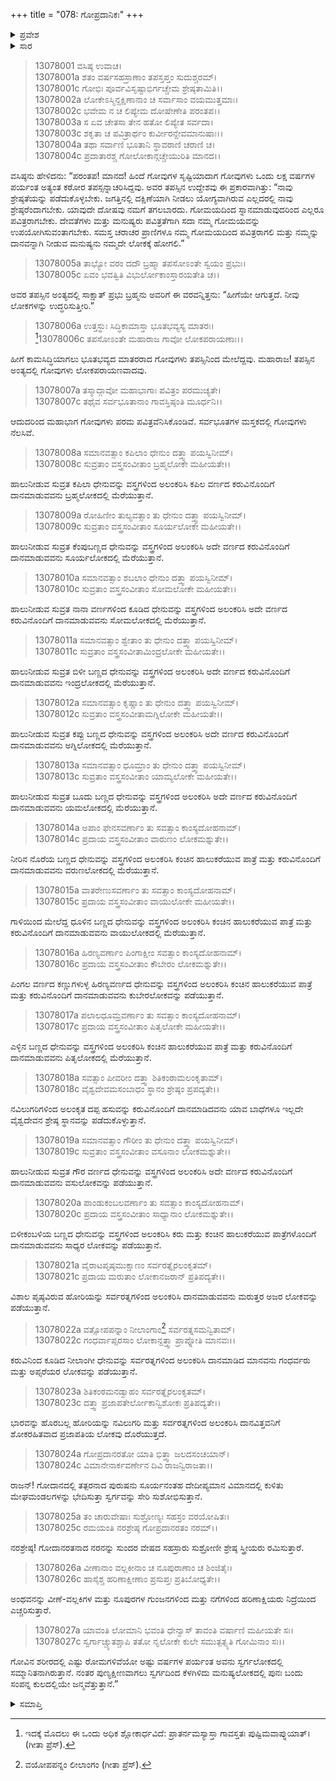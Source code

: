 +++
title = "078: ಗೋಪ್ರದಾನಿಕಃ"
+++

<details><summary>ಪ್ರವೇಶ</summary>


।।   ಓಂ ಓಂ ನಮೋ ನಾರಾಯಣಾಯ।।   ಶ್ರೀ ವೇದವ್ಯಾಸಾಯ ನಮಃ ।।

ಶ್ರೀ ಕೃಷ್ಣದ್ವೈಪಾಯನ ವೇದವ್ಯಾಸ ವಿರಚಿತ  

**ಶ್ರೀ ಮಹಾಭಾರತ**

**ಅನುಶಾಸನ ಪರ್ವ**

**ದಾನಧರ್ಮ ಪರ್ವ**

**ಅಧ್ಯಾಯ 78**


</details>

<details><summary>ಸಾರ</summary>

ತಪಸ್ಸಿನಿಂದ ಗೋವುಗಳಿಗೆ ಅಭೀಷ್ಟ ವರಪ್ರಾಪ್ತಿ ಮತ್ತು ಗೋದಾನದ ಮಹಿಮೆ; ವಿಭಿನ್ನ ಪ್ರಕಾರದ ಗೋವುಗಳ ದಾನದಿಂದ ವಿಭಿನ್ನ ಉತ್ತಮ ಲೋಕಪ್ರಾಪ್ತಿಯ ಕಥನ (1-27).


</details>



> 13078001 ವಸಿಷ್ಠ ಉವಾಚ।   
13078001a ಶತಂ ವರ್ಷಸಹಸ್ರಾಣಾಂ ತಪಸ್ತಪ್ತಂ ಸುದುಶ್ಚರಮ್।  
13078001c ಗೋಭಿಃ ಪೂರ್ವವಿಸೃಷ್ಟಾಭಿರ್ಗಚ್ಚೇಮ ಶ್ರೇಷ್ಠತಾಮಿತಿ।।  
13078002a ಲೋಕೇಽಸ್ಮಿನ್ದಕ್ಷಿಣಾನಾಂ ಚ ಸರ್ವಾಸಾಂ ವಯಮುತ್ತಮಾಃ।  
13078002c ಭವೇಮ ನ ಚ ಲಿಪ್ಯೇಮ ದೋಷೇಣೇತಿ ಪರಂತಪ।।  
13078003a ಸ ಏವ ಚೇತಸಾ ತೇನ ಹತೋ ಲಿಪ್ಯೇತ ಸರ್ವದಾ।  
13078003c ಶಕೃತಾ ಚ ಪವಿತ್ರಾರ್ಥಂ ಕುರ್ವೀರನ್ದೇವಮಾನುಷಾಃ।।  
13078004a ತಥಾ ಸರ್ವಾಣಿ ಭೂತಾನಿ ಸ್ಥಾವರಾಣಿ ಚರಾಣಿ ಚ।  
13078004c ಪ್ರದಾತಾರಶ್ಚ ಗೋಲೋಕಾನ್ಗಚ್ಚೇಯುರಿತಿ ಮಾನದ।।

ವಸಿಷ್ಠನು ಹೇಳಿದನು: “ಪರಂತಪ! ಮಾನದ! ಹಿಂದೆ ಗೋವುಗಳ ಸೃಷ್ಟಿಯಾದಾಗ ಗೋವುಗಳು ಒಂದು ಲಕ್ಷ ವರ್ಷಗಳ ಪರ್ಯಂತ ಅತ್ಯಂತ ಕಠೋರ ತಪಸ್ಸನ್ನಾಚರಿಸಿದ್ದವು. ಅವರ ತಪಸ್ಸಿನ ಉದ್ದೇಶವು ಈ ಪ್ರಕಾರವಾಗಿತ್ತು: “ನಾವು ಶ್ರೇಷ್ಠತೆಯನ್ನು ಪಡೆದುಕೊಳ್ಳಬೇಕು. ಜಗತ್ತಿನಲ್ಲಿ ದಕ್ಷಿಣೆಯಾಗಿ ನೀಡಲು ಯೋಗ್ಯವಾಗಿರುವ ಎಲ್ಲದರಲ್ಲಿ ನಾವು ಶ್ರೇಷ್ಠರೆಂದಾಗಬೇಕು. ಯಾವುದೇ ದೋಷವು ನಮಗೆ ತಗಲಬಾರದು. ಗೋಮಯದಿಂದ ಸ್ನಾನಮಾಡುವುದರಿಂದ ಎಲ್ಲರೂ ಪವಿತ್ರರಾಗಬೇಕು. ದೇವತೆಗಳು ಮತ್ತು ಮನುಷ್ಯರು ಪವಿತ್ರತೆಗಾಗಿ ಸದಾ ನಮ್ಮ ಗೋಮಯವನ್ನು ಉಪಯೋಗಿಸುವಂತಾಗಬೇಕು. ಸಮಸ್ತ ಚರಾಚರ ಪ್ರಾಣಿಗಳೂ ನಮ್ಮ ಗೋಮಯದಿಂದ ಪವಿತ್ರರಾಗಲಿ ಮತ್ತು ನಮ್ಮನ್ನು ದಾನವನ್ನಾಗಿ ನೀಡುವ ಮನುಷ್ಯನು ನಮ್ಮದೇ ಲೋಕಕ್ಕೆ ಹೋಗಲಿ.”

> 13078005a ತಾಭ್ಯೋ ವರಂ ದದೌ ಬ್ರಹ್ಮಾ ತಪಸೋಽಂತೇ ಸ್ವಯಂ ಪ್ರಭುಃ।  
13078005c ಏವಂ ಭವತ್ವಿತಿ ವಿಭುರ್ಲೋಕಾಂಸ್ತಾರಯತೇತಿ ಚ।।

ಅವರ ತಪಸ್ಸಿನ ಅಂತ್ಯದಲ್ಲಿ ಸಾಕ್ಷಾತ್ ಪ್ರಭು ಬ್ರಹ್ಮನು ಅವರಿಗೆ ಈ ವರವನ್ನಿತ್ತನು: “ಹೀಗೆಯೇ ಆಗುತ್ತದೆ. ನೀವು ಲೋಕಗಳನ್ನು ಉದ್ಧರಿಸುತ್ತೀರಿ.”

> 13078006a ಉತ್ತಸ್ಥುಃ ಸಿದ್ಧಿಕಾಮಾಸ್ತಾ ಭೂತಭವ್ಯಸ್ಯ ಮಾತರಃ।  
[^1]13078006c ತಪಸೋಽಂತೇ ಮಹಾರಾಜ ಗಾವೋ ಲೋಕಪರಾಯಣಾಃ।।  
> 
ಹೀಗೆ ಕಾಮಸಿದ್ಧಿಯಾಗಲು ಭೂತಭವ್ಯದ ಮಾತರರಾದ ಗೋವುಗಳು ತಪಸ್ಸಿನಿಂದ ಮೇಲೆದ್ದವು. ಮಹಾರಾಜ! ತಪಸ್ಸಿನ ಅಂತ್ಯದಲ್ಲಿ ಗೋವುಗಳು ಲೋಕಪರಾಯಣವಾದವು.

> 13078007a ತಸ್ಮಾದ್ಗಾವೋ ಮಹಾಭಾಗಾಃ ಪವಿತ್ರಂ ಪರಮುಚ್ಯತೇ।  
13078007c ತಥೈವ ಸರ್ವಭೂತಾನಾಂ ಗಾವಸ್ತಿಷ್ಠಂತಿ ಮೂರ್ಧನಿ।।

ಆದುದರಿಂದ ಮಹಾಭಾಗ ಗೋವುಗಳು ಪರಮ ಪವಿತ್ರವೆನಿಸಿಕೊಂಡಿವೆ. ಸರ್ವಭೂತಗಳ ಮಸ್ತಕದಲ್ಲಿ ಗೋವುಗಳು ನೆಲಸಿವೆ.

> 13078008a ಸಮಾನವತ್ಸಾಂ ಕಪಿಲಾಂ ಧೇನುಂ ದತ್ತ್ವಾ ಪಯಸ್ವಿನೀಮ್।  
13078008c ಸುವ್ರತಾಂ ವಸ್ತ್ರಸಂವೀತಾಂ ಬ್ರಹ್ಮಲೋಕೇ ಮಹೀಯತೇ।।

ಹಾಲುನೀಡುವ ಸುವ್ರತ ಕಪಿಲಾ ಧೇನುವನ್ನು ವಸ್ತ್ರಗಳಿಂದ ಅಲಂಕರಿಸಿ ಕಪಿಲ ವರ್ಣದ ಕರುವಿನೊಂದಿಗೆ ದಾನಮಾಡುವವನು ಬ್ರಹ್ಮಲೋಕದಲ್ಲಿ ಮೆರೆಯುತ್ತಾನೆ.

> 13078009a ರೋಹಿಣೀಂ ತುಲ್ಯವತ್ಸಾಂ ತು ಧೇನುಂ ದತ್ತ್ವಾ ಪಯಸ್ವಿನೀಮ್।  
13078009c ಸುವ್ರತಾಂ ವಸ್ತ್ರಸಂವೀತಾಂ ಸೂರ್ಯಲೋಕೇ ಮಹೀಯತೇ।।

ಹಾಲುನೀಡುವ ಸುವ್ರತ ಕೆಂಪುಬಣ್ಣದ ಧೇನುವನ್ನು ವಸ್ತ್ರಗಳಿಂದ ಅಲಂಕರಿಸಿ ಅದೇ ವರ್ಣದ ಕರುವಿನೊಂದಿಗೆ ದಾನಮಾಡುವವನು ಸೂರ್ಯಲೋಕದಲ್ಲಿ ಮೆರೆಯುತ್ತಾನೆ.

> 13078010a ಸಮಾನವತ್ಸಾಂ ಶಬಲಾಂ ಧೇನುಂ ದತ್ತ್ವಾ ಪಯಸ್ವಿನೀಮ್।  
13078010c ಸುವ್ರತಾಂ ವಸ್ತ್ರಸಂವೀತಾಂ ಸೋಮಲೋಕೇ ಮಹೀಯತೇ।।

ಹಾಲುನೀಡುವ ಸುವ್ರತ ನಾನಾ ವರ್ಣಗಳಿಂದ ಕೂಡಿದ ಧೇನುವನ್ನು ವಸ್ತ್ರಗಳಿಂದ ಅಲಂಕರಿಸಿ ಅದೇ ವರ್ಣದ ಕರುವಿನೊಂದಿಗೆ ದಾನಮಾಡುವವನು ಸೋಮಲೋಕದಲ್ಲಿ ಮೆರೆಯುತ್ತಾನೆ.

> 13078011a ಸಮಾನವತ್ಸಾಂ ಶ್ವೇತಾಂ ತು ಧೇನುಂ ದತ್ತ್ವಾ ಪಯಸ್ವಿನೀಮ್।  
13078011c ಸುವ್ರತಾಂ ವಸ್ತ್ರಸಂವೀತಾಮಿಂದ್ರಲೋಕೇ ಮಹೀಯತೇ।।

ಹಾಲುನೀಡುವ ಸುವ್ರತ ಬಿಳೀ ಬಣ್ಣದ ಧೇನುವನ್ನು ವಸ್ತ್ರಗಳಿಂದ ಅಲಂಕರಿಸಿ ಅದೇ ವರ್ಣದ ಕರುವಿನೊಂದಿಗೆ ದಾನಮಾಡುವವನು ಇಂದ್ರಲೋಕದಲ್ಲಿ ಮೆರೆಯುತ್ತಾನೆ.

> 13078012a ಸಮಾನವತ್ಸಾಂ ಕೃಷ್ಣಾಂ ತು ಧೇನುಂ ದತ್ತ್ವಾ ಪಯಸ್ವಿನೀಮ್।  
13078012c ಸುವ್ರತಾಂ ವಸ್ತ್ರಸಂವೀತಾಮಗ್ನಿಲೋಕೇ ಮಹೀಯತೇ।।

ಹಾಲುನೀಡುವ ಸುವ್ರತ ಕಪ್ಪು ಬಣ್ಣದ ಧೇನುವನ್ನು ವಸ್ತ್ರಗಳಿಂದ ಅಲಂಕರಿಸಿ ಅದೇ ವರ್ಣದ ಕರುವಿನೊಂದಿಗೆ ದಾನಮಾಡುವವನು ಅಗ್ನಿಲೋಕದಲ್ಲಿ ಮೆರೆಯುತ್ತಾನೆ.

> 13078013a ಸಮಾನವತ್ಸಾಂ ಧೂಮ್ರಾಂ ತು ಧೇನುಂ ದತ್ತ್ವಾ ಪಯಸ್ವಿನೀಮ್।  
13078013c ಸುವ್ರತಾಂ ವಸ್ತ್ರಸಂವೀತಾಂ ಯಾಮ್ಯಲೋಕೇ ಮಹೀಯತೇ।।

ಹಾಲುನೀಡುವ ಸುವ್ರತ ಬೂದು ಬಣ್ಣದ ಧೇನುವನ್ನು ವಸ್ತ್ರಗಳಿಂದ ಅಲಂಕರಿಸಿ ಅದೇ ವರ್ಣದ ಕರುವಿನೊಂದಿಗೆ ದಾನಮಾಡುವವನು ಯಮಲೋಕದಲ್ಲಿ ಮೆರೆಯುತ್ತಾನೆ.

> 13078014a ಅಪಾಂ ಫೇನಸವರ್ಣಾಂ ತು ಸವತ್ಸಾಂ ಕಾಂಸ್ಯದೋಹನಾಮ್।  
13078014c ಪ್ರದಾಯ ವಸ್ತ್ರಸಂವೀತಾಂ ವಾರುಣಂ ಲೋಕಮಶ್ನುತೇ।।

ನೀರಿನ ನೊರೆಯ ಬಣ್ಣದ ಧೇನುವನ್ನು ವಸ್ತ್ರಗಳಿಂದ ಅಲಂಕರಿಸಿ ಕಂಚಿನ ಹಾಲುಕರೆಯುವ ಪಾತ್ರೆ ಮತ್ತು ಕರುವಿನೊಂದಿಗೆ ದಾನಮಾಡುವವನು ವರುಣಲೋಕದಲ್ಲಿ ಮೆರೆಯುತ್ತಾನೆ.

> 13078015a ವಾತರೇಣುಸವರ್ಣಾಂ ತು ಸವತ್ಸಾಂ ಕಾಂಸ್ಯದೋಹನಾಮ್।  
13078015c ಪ್ರದಾಯ ವಸ್ತ್ರಸಂವೀತಾಂ ವಾಯುಲೋಕೇ ಮಹೀಯತೇ।।

ಗಾಳಿಯಿಂದ ಮೇಲೆದ್ದ ಧೂಳಿನ ಬಣ್ಣದ ಧೇನುವನ್ನು ವಸ್ತ್ರಗಳಿಂದ ಅಲಂಕರಿಸಿ ಕಂಚಿನ ಹಾಲುಕರೆಯುವ ಪಾತ್ರೆ ಮತ್ತು ಕರುವಿನೊಂದಿಗೆ ದಾನಮಾಡುವವನು ವಾಯುಲೋಕದಲ್ಲಿ ಮೆರೆಯುತ್ತಾನೆ.

> 13078016a ಹಿರಣ್ಯವರ್ಣಾಂ ಪಿಂಗಾಕ್ಷೀಂ ಸವತ್ಸಾಂ ಕಾಂಸ್ಯದೋಹನಾಮ್।  
13078016c ಪ್ರದಾಯ ವಸ್ತ್ರಸಂವೀತಾಂ ಕೌಬೇರಂ ಲೋಕಮಶ್ನುತೇ।।

ಪಿಂಗಲ ವರ್ಣದ ಕಣ್ಣುಗಳುಳ್ಳ ಹಿರಣ್ಯವರ್ಣದ ಧೇನುವನ್ನು ವಸ್ತ್ರಗಳಿಂದ ಅಲಂಕರಿಸಿ ಕಂಚಿನ ಹಾಲುಕರೆಯುವ ಪಾತ್ರೆ ಮತ್ತು ಕರುವಿನೊಂದಿಗೆ ದಾನಮಾಡುವವನು ಕುಬೇರಲೋಕವನ್ನು ಪಡೆಯುತ್ತಾನೆ.

> 13078017a ಪಲಾಲಧೂಮ್ರವರ್ಣಾಂ ತು ಸವತ್ಸಾಂ ಕಾಂಸ್ಯದೋಹನಾಮ್।  
13078017c ಪ್ರದಾಯ ವಸ್ತ್ರಸಂವೀತಾಂ ಪಿತೃಲೋಕೇ ಮಹೀಯತೇ।।

ಎಳ್ಳಿನ ಬಣ್ಣದ ಧೇನುವನ್ನು ವಸ್ತ್ರಗಳಿಂದ ಅಲಂಕರಿಸಿ ಕಂಚಿನ ಹಾಲುಕರೆಯುವ ಪಾತ್ರೆ ಮತ್ತು ಕರುವಿನೊಂದಿಗೆ ದಾನಮಾಡುವವನು ಪಿತೃಲೋಕದಲ್ಲಿ ಮೆರೆಯುತ್ತಾನೆ.

> 13078018a ಸವತ್ಸಾಂ ಪೀವರೀಂ ದತ್ತ್ವಾ ಶಿತಿಕಂಠಾಮಲಂಕೃತಾಮ್।  
13078018c ವೈಶ್ವದೇವಮಸಂಬಾಧಂ ಸ್ಥಾನಂ ಶ್ರೇಷ್ಠಂ ಪ್ರಪದ್ಯತೇ।।

ನವಿಲುಗರಿಗಳಿಂದ ಅಲಂಕೃತ ದಪ್ಪ ಹಸುವನ್ನು ಕರುವಿನೊಂದಿಗೆ ದಾನಮಾಡಿದವನು ಯಾವ ಬಾಧೆಗಳೂ ಇಲ್ಲದೇ ವೈಶ್ವದೇವನ ಶ್ರೇಷ್ಠ ಸ್ಥಾನವನ್ನು ಪಡೆದುಕೊಳ್ಳುತ್ತಾನೆ.

> 13078019a ಸಮಾನವತ್ಸಾಂ ಗೌರೀಂ ತು ಧೇನುಂ ದತ್ತ್ವಾ ಪಯಸ್ವಿನೀಮ್।  
13078019c ಸುವ್ರತಾಂ ವಸ್ತ್ರಸಂವೀತಾಂ ವಸೂನಾಂ ಲೋಕಮಶ್ನುತೇ।।

ಹಾಲುನೀಡುವ ಸುವ್ರತ ಗೌರ ವರ್ಣದ ಧೇನುವನ್ನು ವಸ್ತ್ರಗಳಿಂದ ಅಲಂಕರಿಸಿ ಅದೇ ವರ್ಣದ ಕರುವಿನೊಂದಿಗೆ ದಾನಮಾಡುವವನು ವಸುಲೋಕವನ್ನು ಪಡೆಯುತ್ತಾನೆ.

> 13078020a ಪಾಂಡುಕಂಬಲವರ್ಣಾಂ ತು ಸವತ್ಸಾಂ ಕಾಂಸ್ಯದೋಹನಾಮ್।  
13078020c ಪ್ರದಾಯ ವಸ್ತ್ರಸಂವೀತಾಂ ಸಾಧ್ಯಾನಾಂ ಲೋಕಮಶ್ನುತೇ।।

ಬಿಳೀಕಂಬಳಿಯ ಬಣ್ಣದ ಧೇನುವನ್ನು ವಸ್ತ್ರಗಳಿಂದ ಅಲಂಕರಿಸಿ ಕರು ಮತ್ತು ಕಂಚಿನ ಹಾಲುಕರೆಯುವ ಪಾತ್ರೆಗಳೊಂದಿಗೆ ದಾನಮಾಡುವವನು ಸಾಧ್ಯರ ಲೋಕವನ್ನು ಪಡೆಯುತ್ತಾನೆ.

> 13078021a ವೈರಾಟಪೃಷ್ಠಮುಕ್ಷಾಣಂ ಸರ್ವರತ್ನೈರಲಂಕೃತಮ್।  
13078021c ಪ್ರದಾಯ ಮರುತಾಂ ಲೋಕಾನಜರಾನ್ ಪ್ರತಿಪದ್ಯತೇ।।

ವಿಶಾಲ ಪೃಷ್ಠವಿರುವ ಹೋರಿಯನ್ನು ಸರ್ವರತ್ನಗಳಿಂದ ಅಲಂಕರಿಸಿ ದಾನಮಾಡುವವನು ಮರುತ್ತರ ಅಜರ ಲೋಕವನ್ನು ಪಡೆಯುತ್ತಾನೆ.

> 13078022a ವತ್ಸೋಪಪನ್ನಾಂ ನೀಲಾಂಗಾಂ[^2] ಸರ್ವರತ್ನಸಮನ್ವಿತಾಮ್।  
13078022c ಗಂಧರ್ವಾಪ್ಸರಸಾಂ ಲೋಕಾನ್ದತ್ತ್ವಾ ಪ್ರಾಪ್ನೋತಿ ಮಾನವಃ।।

ಕರುವಿನಿಂದ ಕೂಡಿದ ನೀಲಾಂಗೀ ಧೇನುವನ್ನು ಸರ್ವರತ್ನಗಳಿಂದ ಅಲಂಕರಿಸಿ ದಾನಮಾಡಿದ ಮಾನವನು ಗಂಧರ್ವರು ಮತ್ತು ಅಪ್ಸರೆಯರ ಲೋಕವನ್ನು ಪಡೆಯುತ್ತಾನೆ.

> 13078023a ಶಿತಿಕಂಠಮನಡ್ವಾಹಂ ಸರ್ವರತ್ನೈರಲಂಕೃತಮ್।  
13078023c ದತ್ತ್ವಾ ಪ್ರಜಾಪತೇರ್ಲೋಕಾನ್ವಿಶೋಕಃ ಪ್ರತಿಪದ್ಯತೇ।।

ಭಾರವನ್ನು ಹೊರಬಲ್ಲ ಹೋರಿಯನ್ನು ನವಿಲುಗರಿ ಮತ್ತು ಸರ್ವರತ್ನಗಳಿಂದ ಅಲಂಕರಿಸಿ ದಾನವಿತ್ತವನಿಗೆ ಶೋಕರಹಿತವಾದ ಪ್ರಜಾಪತಿಯ ಲೋಕವು ದೊರೆಯುತ್ತದೆ.

> 13078024a ಗೋಪ್ರದಾನರತೋ ಯಾತಿ ಭಿತ್ತ್ವಾ ಜಲದಸಂಚಯಾನ್।  
13078024c ವಿಮಾನೇನಾರ್ಕವರ್ಣೇನ ದಿವಿ ರಾಜನ್ವಿರಾಜತಾ।।

ರಾಜನ್! ಗೋದಾನದಲ್ಲಿ ತತ್ಪರನಾದ ಪುರುಷನು ಸೂರ್ಯನಂತಹ ದೇದೀಪ್ಯಮಾನ ವಿಮಾನದಲ್ಲಿ ಕುಳಿತು ಮೇಘಮಂಡಲಗಳನ್ನು ಭೇದಿಸುತ್ತಾ ಸ್ವರ್ಗವನ್ನು ಸೇರಿ ಸುಶೋಭಿಸುತ್ತಾನೆ.

> 13078025a ತಂ ಚಾರುವೇಷಾಃ ಸುಶ್ರೋಣ್ಯಃ ಸಹಸ್ರಂ ವರಯೋಷಿತಃ।  
13078025c ರಮಯಂತಿ ನರಶ್ರೇಷ್ಠ ಗೋಪ್ರದಾನರತಂ ನರಮ್।।

ನರಶ್ರೇಷ್ಠ! ಗೋದಾನರತನಾದ ನರನನ್ನು ಸುಂದರ ವೇಷದ ಸಹಸ್ರಾರು ಸುಶ್ರೋಣೀ ಶ್ರೇಷ್ಠ ಸ್ತ್ರೀಯರು ರಮಿಸುತ್ತಾರೆ.

> 13078026a ವೀಣಾನಾಂ ವಲ್ಲಕೀನಾಂ ಚ ನೂಪುರಾಣಾಂ ಚ ಶಿಂಜಿತೈಃ।  
13078026c ಹಾಸೈಶ್ಚ ಹರಿಣಾಕ್ಷೀಣಾಂ ಪ್ರಸುಪ್ತಃ ಪ್ರತಿಬೋಧ್ಯತೇ।।

ಅಂಥವನನ್ನು ವೀಣೆ-ವಲ್ಲಕಿಗಳ ಮತ್ತು ನೂಪುರಗಳ ಗುಂಜನಗಳಿಂದ ಮತ್ತು ನಗೆಗಳಿಂದ ಹರಿಣಾಕ್ಷಿಯರು ನಿದ್ರೆಯಿಂದ ಎಚ್ಚರಿಸುತ್ತಾರೆ.

> 13078027a ಯಾವಂತಿ ಲೋಮಾನಿ ಭವಂತಿ ಧೇನ್ವಾಸ್
     ತಾವಂತಿ ವರ್ಷಾಣಿ ಮಹೀಯತೇ ಸಃ।  
> 13078027c ಸ್ವರ್ಗಾಚ್ಚ್ಯುತಶ್ಚಾಪಿ ತತೋ ನೃಲೋಕೇ
     ಕುಲೇ ಸಮುತ್ಪತ್ಸ್ಯತಿ ಗೋಮಿನಾಂ ಸಃ।।  

ಗೋವಿನ ಶರೀರದಲ್ಲಿ ಎಷ್ಟು ರೋಮಗಳಿವೆಯೋ ಅಷ್ಟು ವರ್ಷಗಳ ಪರ್ಯಂತ ಅವನು ಸ್ವರ್ಗಲೋಕದಲ್ಲಿ ಸಮ್ಮಾನಿತನಾಗಿರುತ್ತಾನೆ. ನಂತರ ಪುಣ್ಯಕ್ಷೀಣವಾಗಲು ಸ್ವರ್ಗದಿಂದ ಕೆಳಗಿಳಿದು ಮನುಷ್ಯಲೋಕದಲ್ಲಿ ಪುನಃ ಬಂದು ಸಂಪನ್ನ ಕುಲದಲ್ಲಿಯೇ ಜನ್ಮವೆತ್ತುತ್ತಾನೆ.”


<details><summary>ಸಮಾಪ್ತಿ</summary>

ಇತಿ ಶ್ರೀಮಹಾಭಾರತೇ ಅನುಶಾಸನ ಪರ್ವಣಿ ದಾನಧರ್ಮ ಪರ್ವಣಿ ಗೋಪ್ರದಾನಿಕೇ ಅಷ್ಟಸಪ್ತತಿತಮೋಽಧ್ಯಾಯಃ।।  
ಇದು ಶ್ರೀಮಹಾಭಾರತದಲ್ಲಿ ಅನುಶಾಸನ ಪರ್ವದಲ್ಲಿ ದಾನಧರ್ಮ ಪರ್ವದಲ್ಲಿ ಗೋಪ್ರದಾನಿಕ ಎನ್ನುವ ಎಪ್ಪತ್ತೆಂಟನೇ ಅಧ್ಯಾಯವು.



</details>

[^1]: ಇದಕ್ಕೆ ಮೊದಲು ಈ ಒಂದು ಅಧಿಕ ಶ್ಲೋಕಾರ್ಧವಿದೆ: ಪ್ರಾತರ್ನಮಸ್ಯಾಸ್ತಾ ಗಾವಸ್ತತಃ ಪುಷ್ಟಿಮವಾಪ್ನುಯಾತ್।   (ಗೀತಾ ಪ್ರೆಸ್).

[^2]: ವಯೋಪಪನ್ನಂ ಲೀಲಾಂಗಂ (ಗೀತಾ ಪ್ರೆಸ್).


